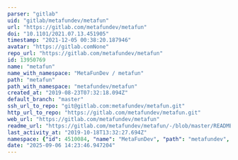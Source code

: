 ```yaml
---
parser: "gitlab"
uid: "gitlab/metafundev/metafun"
url: "https://gitlab.com/metafundev/metafun"
doi: "10.1101/2021.07.13.451905"
timestamp: "2021-12-05 00:38:20.187946"
avatar: "https://gitlab.comNone"
repo_url: "https://gitlab.com/metafundev/metafun"
id: 13950769
name: "metafun"
name_with_namespace: "MetaFunDev / metafun"
path: "metafun"
path_with_namespace: "metafundev/metafun"
created_at: "2019-08-23T07:32:18.094Z"
default_branch: "master"
ssh_url_to_repo: "git@gitlab.com:metafundev/metafun.git"
http_url_to_repo: "https://gitlab.com/metafundev/metafun.git"
web_url: "https://gitlab.com/metafundev/metafun"
readme_url: "https://gitlab.com/metafundev/metafun/-/blob/master/README.md"
last_activity_at: "2019-10-18T13:32:27.694Z"
namespace: {"id": 4510084, "name": "MetaFunDev", "path": "metafundev", "kind": "group", "full_path": "metafundev", "parent_id": null, "avatar_url": null, "web_url": "https://gitlab.com/groups/metafundev"}
date: "2025-09-06 14:23:46.947204"
---
```

